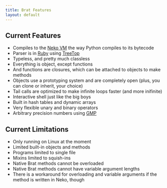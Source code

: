 ```yaml
---
title: Brat Features
layout: default
---
```

## Current Features

* Compiles to the [Neko VM](http://nekovm.org/) the way Python compiles to its bytecode
* Parser is in [Ruby](http://ruby-lang.org) using [TreeTop](http://treetop.rubyforge.org/)
* Typeless, and pretty much classless
* Everything is object, except functions
* And functions are closures, which can be attached to objects to make methods
* Objects use a prototyping system and are completely open (plus, you can clone or inherit, your choice)
* Tail calls are optimized to make infinite loops faster (and more inifinite)
* Interactive shell just like the big boys
* Built in hash tables and dynamic arrays
* Very flexible unary and binary operators
* Arbitrary precision numbers using [GMP](http://gmplib.org/)

## Current Limitations

* Only running on Linux at the moment
* Limited built-in objects and methods
* Programs limited to single file
* Mixins limited to squish-ins
* Native Brat methods cannot be overloaded
* Native Brat methods cannot have variable argument lengths
* There is a workaround for overloading and variable arguments if the method is written in Neko, though

